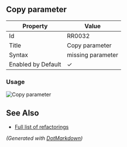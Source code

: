 ## Copy parameter

| Property           | Value             |
| ------------------ | ----------------- |
| Id                 | RR0032            |
| Title              | Copy parameter    |
| Syntax             | missing parameter |
| Enabled by Default | &#x2713;          |

### Usage

![Copy parameter](../../images/refactorings/CopyParameter.png)

## See Also

* [Full list of refactorings](Refactorings.md)


*\(Generated with [DotMarkdown](http://github.com/JosefPihrt/DotMarkdown)\)*
